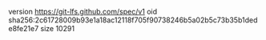 version https://git-lfs.github.com/spec/v1
oid sha256:2c61728009b93e1a18ac12118f705f90738246b5a02b5c73b35b1dede8fe21e7
size 10291
